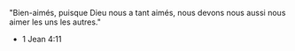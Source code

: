 "Bien-aimés, puisque Dieu nous a tant aimés, nous devons nous aussi nous aimer les uns les autres."

- 1 Jean 4:11
